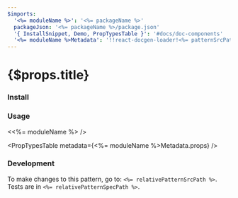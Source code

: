 ```yaml
---
$imports:
  '<%= moduleName %>': '<%= packageName %>'
  packageJson: '<%= packageName %>/package.json'
  '{ InstallSnippet, Demo, PropTypesTable }': '#docs/doc-components'
  '<%= moduleName %>Metadata': '!!react-docgen-loader!<%= patternSrcPath %>'
---
```


<h1>{$props.title}</h1>

### Install

<InstallSnippet packageJson={packageJson} />

### Usage

<Demo>
  <<%= moduleName %> />
</Demo>

<PropTypesTable metadata={<%= moduleName %>Metadata.props} />

### Development

To make changes to this pattern, go to: `<%= relativePatternSrcPath %>`.
Tests are in `<%= relativePatternSpecPath %>`.
